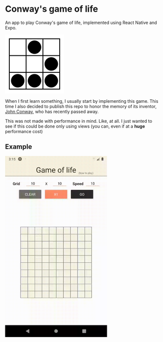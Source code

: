 # Conway's game of life

An app to play Conway's game of life, implemented using React Native and Expo.

![Glider](/assets/icon.png)

When I first learn something, I usually start by implementing this game. This time I also decided to publish this repo to honor the memory of its inventor, [John Conway](https://it.wikipedia.org/wiki/John_Conway), who has recently passed away.

This was not made with performance in mind. Like, at all. I just wanted to see if this could be done only using views (you can, even if at a **huge** performance cost)

## Example

<img alt="Glider in the game" src="/media/glider.gif" width="333">

